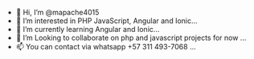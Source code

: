 - 👋 Hi, I’m @mapache4015
- 👀 I’m interested in PHP JavaScript, Angular and Ionic...
- 🌱 I’m currently learning Angular and Ionic...
- 💞️ I’m Looking to collaborate on php and javascript projects for now ...
- 📫 You can contact via whatsapp +57 311 493-7068 ...

<!---
mapache4015/mapache4015 is a ✨ special ✨ repository because its `README.md` (this file) appears on your GitHub profile.
You can click the Preview link to take a look at your changes.
--->
